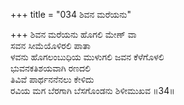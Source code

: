 +++
title = "034 ಶಿವನ ಮರೆಯನು"

+++
ಶಿವನ ಮರೆಯನು ಹೊಗಲಿ ಮೇಣ್ ವಾ   
ಸವನ ಸೀಮೆಯೊಳಿರಲಿ ಪಾತಾ   
ಳವನು ಹೊಗಲಂಬುಧಿಯ ಮುಳುಗಲಿ ಜವನ ಕೆಳೆಗೊಳಲಿ   
ಭುವನಕತಿಶಯವಾಗಿ ರಣದಲಿ   
ತಿವಿವೆ ಪಾರ್ಥನನೆನಲು ಕೇಳಿದು   
ರವಿಯ ಮಗ ಬೆರಗಾಗಿ ಬೆಸಗೊಂಡನು ಶಿಳೀಮುಖವ      ॥34॥